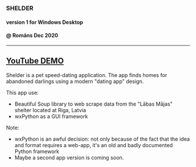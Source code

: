 ### SHELDER
#### version 1 for Windows Desktop
#### @ Romāns Dec 2020
---
[YouTube DEMO](https://www.youtube.com/watch?v=Gn7JK52SucE&t=7s&ab_channel=Romans "Romans Sleepwalking YouTube Channel")
---
Shelder is a pet speed-dating application. The app finds homes for abandoned darlings using a modern "dating app" design.

This app use:
 - Beautiful Soup library to web scrape data from the "Lābas Mājas" shelter located at Riga, Latvia
 - wxPython as a GUI framework
      
Note:
- wxPython is an awful decision: not only because of the fact that the idea and format requires a web-app, it's an old and badly documented Python framework
- Maybe a second app version is coming soon.
